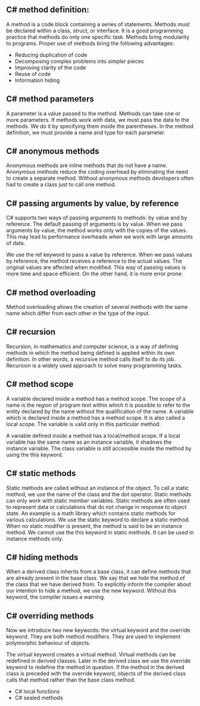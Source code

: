 ## C# method definition:
A method is a code block containing a series of statements. Methods must be declared within a class, struct, or interface. It is a good programming practice that methods do only one specific task. Methods bring modularity to programs. Proper use of methods bring the following advantages:

* Reducing duplication of code
* Decomposing complex problems into simpler pieces
* Improving clarity of the code
* Reuse of code
* Information hiding


## C# method parameters
A parameter is a value passed to the method. Methods can take one or more parameters. If methods work with data, we must pass the data to the methods. We do it by specifying them inside the parentheses. In the method definition, we must provide a name and type for each parameter.

## C# anonymous methods
Anonymous methods are inline methods that do not have a name. Anonymous methods reduce the coding overhead by eliminating the need to create a separate method. Without anonymous methods developers often had to create a class just to call one method.

## C# passing arguments by value, by reference
C# supports two ways of passing arguments to methods: by value and by reference. The default passing of arguments is by value. When we pass arguments by value, the method works only with the copies of the values. This may lead to performance overheads when we work with large amounts of data.

We use the ref keyword to pass a value by reference. When we pass values by reference, the method receives a reference to the actual values. The original values are affected when modified. This way of passing values is more time and space efficient. On the other hand, it is more error prone.

## C# method overloading
Method overloading allows the creation of several methods with the same name which differ from each other in the type of the input.

## C# recursion
Recursion, in mathematics and computer science, is a way of defining methods in which the method being defined is applied within its own definition. In other words, a recursive method calls itself to do its job. Recursion is a widely used approach to solve many programming tasks.

## C# method scope
A variable declared inside a method has a method scope. The scope of a name is the region of program text within which it is possible to refer to the entity declared by the name without the qualification of the name. A variable which is declared inside a method has a method scope. It is also called a local scope. The variable is valid only in this particular method.

A variable defined inside a method has a local/method scope. If a local variable has the same name as an instance variable, it shadows the instance variable. The class variable is still accessible inside the method by using the this keyword.


## C# static methods
Static methods are called without an instance of the object. To call a static method, we use the name of the class and the dot operator. Static methods can only work with static member variables. Static methods are often used to represent data or calculations that do not change in response to object state. An example is a math library which contains static methods for various calculations. We use the static keyword to declare a static method. When no static modifier is present, the method is said to be an instance method. We cannot use the this keyword in static methods. It can be used in instance methods only.

## C# hiding methods
When a derived class inherits from a base class, it can define methods that are already present in the base class. We say that we hide the method of the class that we have derived from. To explicitly inform the compiler about our intention to hide a method, we use the new keyword. Without this keyword, the compiler issues a warning.

## C# overriding methods
Now we introduce two new keywords: the virtual keyword and the override keyword. They are both method modifiers. They are used to implement polymorphic behaviour of objects.

The virtual keyword creates a virtual method. Virtual methods can be redefined in derived classes. Later in the derived class we use the override keyword to redefine the method in question. If the method in the derived class is preceded with the override keyword, objects of the derived class calls that method rather than the base class method.

* C# local functions
* C# sealed methods